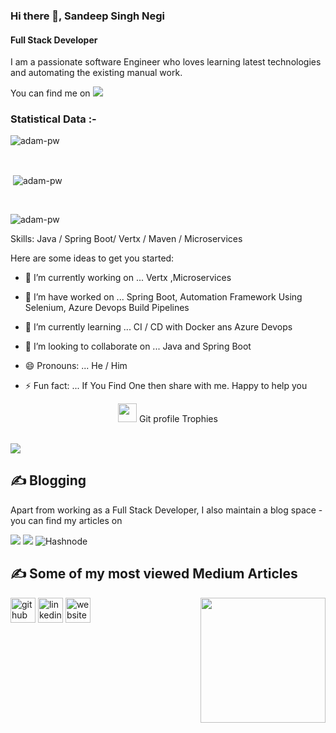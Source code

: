 ### Hi there 👋, Sandeep Singh Negi
#### Full Stack Developer

I am a passionate software Engineer who loves learning latest technologies and automating the existing manual work.

You can find me on [![](https://img.shields.io/badge/LinkedIn-blue)](https://www.linkedin.com/in/sandeepnegi1996/)

<!-- [![Sandeep's GitHub stats](https://github-readme-stats.vercel.app/api?username=sandeepnegi1996)](https://github.com/sandeepnegi1996/github-readme-stats) -->

<h3>Statistical Data :-</h3>
<p><img align="center"
    src="https://github-readme-stats.vercel.app/api/top-langs?username=sandeepnegi1996&show_icons=true&locale=en&bg_color=0d1117&text_color=ffffff&layout=compact"
    alt="adam-pw" 
    bg_color=#808080/></p>

<br>

<p>&nbsp;<img align="center" src="https://github-readme-stats.vercel.app/api?username=sandeepnegi1996&show_icons=true&locale=en&bg_color=0d1117&text_color=ffffff&repo=convoychat"
    alt="adam-pw" /></p>

<br>

<p><img align="center" src="https://github-readme-streak-stats.herokuapp.com/?user=sandeepnegi1996&theme=dark&background=0d1117&date_format=M%20j%5B%2C%20Y%5D" alt="adam-pw" /></p>

Skills: Java / Spring Boot/ Vertx / Maven / Microservices

Here are some ideas to get you started:

- 🔭 I’m currently working on ...         Vertx ,Microservices

- 🔭 I’m have worked on  ...              Spring Boot, Automation Framework Using Selenium, Azure Devops Build Pipelines

- 🌱 I’m currently learning ...           CI / CD with Docker ans Azure Devops

- 👯 I’m looking to collaborate on ...   Java and Spring Boot

- 😄 Pronouns: ...                        He / Him

- ⚡ Fun fact: ...                         If You Find One then share with me. Happy to help you


<p align="center"><img src="https://media.giphy.com/media/QaMcXSekUWx7aogAUr/giphy.gif" width="30" />&nbsp;Git profile Trophies</p><br>
<img src="https://github-profile-trophy.vercel.app/?username=sandeepnegi1996&theme=gruvbox" />

## &#x270d; Blogging
Apart from working as a Full Stack Developer, I also maintain a blog space - you can find my articles on 

[![](https://img.shields.io/badge/Medium-Blogs-orange)](https://medium.com/@negi-sandeep01906)
[![](https://img.shields.io/badge/Hashbnode-Blogs-blue)](https://hashcodehub.hashnode.dev/)
![Hashnode](https://img.shields.io/badge/Hashnode-2962FF?style=for-the-badge&logo=hashnode&logoColor=white)

## &#x270d; Some of my most viewed Medium Articles 


<img align='right' src='https://media.giphy.com/media/bcKmIWkUMCjVm/giphy.gif' width='200"'>


[<img src='https://cdn.jsdelivr.net/npm/simple-icons@3.0.1/icons/github.svg' alt='github' height='40'>](https://github.com/sandeepnegi1996)  [<img src='https://cdn.jsdelivr.net/npm/simple-icons@3.0.1/icons/linkedin.svg' alt='linkedin' height='40'>](https://www.linkedin.com/in/sandeepnegi1996/)  [<img src='https://cdn.jsdelivr.net/npm/simple-icons@3.0.1/icons/icloud.svg' alt='website' height='40'>](www.hashcodehub.com)  

